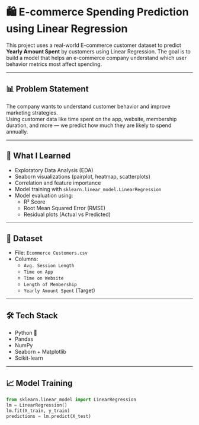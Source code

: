 # 🛍️ E-commerce Spending Prediction using Linear Regression

This project uses a real-world E-commerce customer dataset to predict **Yearly Amount Spent** by customers using Linear Regression. The goal is to build a model that helps an e-commerce company understand which user behavior metrics most affect spending.

---

## 📊 Problem Statement

The company wants to understand customer behavior and improve marketing strategies.  
Using customer data like time spent on the app, website, membership duration, and more — we predict how much they are likely to spend annually.

---

## 🧠 What I Learned

- Exploratory Data Analysis (EDA)
- Seaborn visualizations (pairplot, heatmap, scatterplots)
- Correlation and feature importance
- Model training with `sklearn.linear_model.LinearRegression`
- Model evaluation using:
  - R² Score
  - Root Mean Squared Error (RMSE)
  - Residual plots (Actual vs Predicted)

---

## 📁 Dataset

- File: `Ecommerce Customers.csv`
- Columns:
  - `Avg. Session Length`
  - `Time on App`
  - `Time on Website`
  - `Length of Membership`
  - `Yearly Amount Spent` (Target)

---

## 🛠️ Tech Stack

- Python 🐍
- Pandas
- NumPy
- Seaborn + Matplotlib
- Scikit-learn

---

## 📈 Model Training

```python
from sklearn.linear_model import LinearRegression
lm = LinearRegression()
lm.fit(X_train, y_train)
predictions = lm.predict(X_test)
